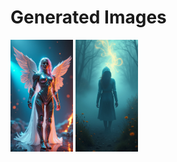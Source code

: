 # Generated Images



<img src="2025_07_23_01.png" width="100"/> <img src="2025_07_23_02.png" width="100"/>